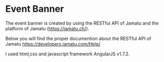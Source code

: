 # Event Banner

The event banner is created by using the RESTful API of Jamatu and the platform of Jamatu (https://jamatu.ch/).

Below you will find the proper documention about the RESTful API of Jamatu
https://developers.jamatu.com/Help/

I used html,css and javascript framework AngularJS v1.7.2.
